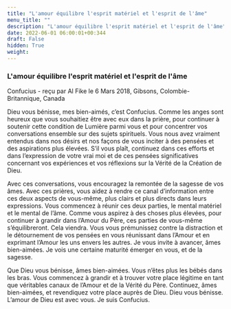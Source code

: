 ```yaml
---
title: "L'amour équilibre l'esprit matériel et l'esprit de l'âme"
menu_title: ""
description: "L'amour équilibre l'esprit matériel et l'esprit de l'âme"
date: 2022-06-01 06:00:01+00:344
draft: False
hidden: True
weight:
---
```

### L'amour équilibre l'esprit matériel et l'esprit de l'âme

Confucius - reçu par Al Fike le 6 Mars 2018, Gibsons, Colombie-Britannique, Canada

Dieu vous bénisse, mes bien-aimés, c’est Confucius. Comme les anges sont heureux que vous souhaitiez être avec eux dans la prière, pour continuer à soutenir cette condition de Lumière parmi vous et pour concentrer vos conversations ensemble sur des sujets spirituels. Vous nous avez vraiment entendus dans nos désirs et nos façons de vous inciter à des pensées et des aspirations plus élevées. S’il vous plaît, continuez dans ces efforts et dans l’expression de votre vrai moi et de ces pensées significatives concernant vos expériences et vos réflexions sur la Vérité de la Création de Dieu.

Avec ces conversations, vous encouragez la remontée de la sagesse de vos âmes. Avec ces prières, vous aidez à rendre ce canal d’information entre ces deux aspects de vous-même, plus clairs et plus directs dans leurs expressions. Vous commencez à réunir ces deux parties, le mental matériel et le mental de l’âme. Comme vous aspirez à des choses plus élevées, pour continuer à grandir dans l’Amour du Père, ces parties de vous-même s’équilibreront. Cela viendra. Vous vous prémunissez contre la distraction et le détournement de vos pensées en vous réunissant dans l’Amour et en exprimant l’Amour les uns envers les autres. Je vous invite à avancer, âmes bien-aimées. Je vois une certaine maturité émerger en vous, et de la sagesse.

Que Dieu vous bénisse, âmes bien-aimées. Vous n’êtes plus les bébés dans les bras. Vous commencez à grandir et à trouver votre place légitime en tant que véritables canaux de l’Amour et de la Vérité du Père. Continuez, âmes bien-aimées, et revendiquez votre place auprès de Dieu. Dieu vous bénisse. L’amour de Dieu est avec vous. Je suis Confucius.



